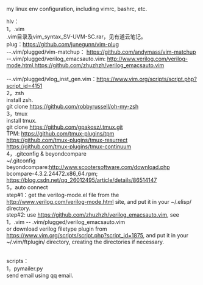 my linux env configuration, including vimrc, bashrc, etc. 

hlv：
<br>
1，.vim
<br>
.vim目录及vim_syntax_SV-UVM-SC.rar，见有道云笔记。
<br>
plug：https://github.com/junegunn/vim-plug
<br>
--.vim/plugged/vim-matchup：  https://github.com/andymass/vim-matchup
<br>
--.vim/plugged/verilog_emacsauto.vim: http://www.verilog.com/verilog-mode.html,https://github.com/zhuzhzh/verilog_emacsauto.vim
<br><br>
--.vim/plugged/vlog_inst_gen.vim：https://www.vim.org/scripts/script.php?script_id=4151
<br>
2，zsh
<br>
install zsh.
<br>
git clone https://github.com/robbyrussell/oh-my-zsh
<br>
3，tmux
<br>
install tmux.
<br>
git clone https://github.com/gpakosz/.tmux.git
<br>
TPM: https://github.com/tmux-plugins/tpm
<br>
https://github.com/tmux-plugins/tmux-resurrect 
<br>
https://github.com/tmux-plugins/tmux-continuum
<br>
4，.gitconfig & beyondcompare
<br>
~/.gitconfig
<br>
beyondcompare:http://www.scootersoftware.com/download.php bcompare-4.3.2.24472.x86_64.rpm; https://blog.csdn.net/qq_26012495/article/details/86514147
<br>
5，auto connect
<br>
step#1：get the verilog-mode.el file from the http://www.verilog.com/verilog-mode.html site, and put it in your ~/.elisp/ directory.
<br>
step#2: use https://github.com/zhuzhzh/verilog_emacsauto.vim, see 1，.vim -- .vim/plugged/verilog_emacsauto.vim
<br>
or download verilog filetype plugin from https://www.vim.org/scripts/script.php?script_id=1875, and put it in your ~/.vim/ftplugin/ directory, creating the directories if necessary. 
<br>

<br>
scripts：
<br>
1，pymailer.py
<br>
   send email using qq email.
<br>
